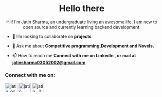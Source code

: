 <h1 align="center">Hello there</h1>
<p align="center">Hii! I'm Jatin Sharma, an undergraduate living an awesome life. I am new to open source and currently learning backend development.</p>

- 👯 I’m looking to collaborate on **projects**

- 💬 Ask me about **Competitive programming,Development and Novels.**

- 📫 How to reach me **Connect with me on LinkedIn , or mail at jatinsharma03052002@gmail.com**


<h3 align="left">Connect with me on:</h3>
<p align="left">
<a href="https://twitter.com/jatin_oo3" target="blank"><img align="center" src="https://raw.githubusercontent.com/rahuldkjain/github-profile-readme-generator/master/src/images/icons/Social/twitter.svg" alt="jatin_oo3" height="30" width="40" /></a>
<a href="https://linkedin.com/in/jatin sharma" target="blank"><img align="center" src="https://raw.githubusercontent.com/rahuldkjain/github-profile-readme-generator/master/src/images/icons/Social/linked-in-alt.svg" alt="jatin sharma" height="30" width="40" /></a>
<a href="https://www.leetcode.com/jatin__003" target="blank"><img align="center" src="https://raw.githubusercontent.com/rahuldkjain/github-profile-readme-generator/master/src/images/icons/Social/leet-code.svg" alt="jatin__003" height="30" width="40" /></a>
</p>
